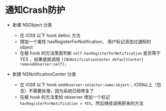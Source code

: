 

# 通知Crash防护

- 新建 NSObject 分类
    - 在 iOS9 以下 hook delloc 方法
    - 增加一个属性 hasRegisterForNotification， 用户标记添加过通知的object
    - 在被 hook 的方法里面判断 `self.hasRegisterForNotification` 是否等于 YES ，如果是就调用 `[[NSNotificationCenter defaultCenter] removeObserver:self];`

- 新建 NSNotificationCenter 分类
    - 在 iOS9 以下 hook `addObserver:selector:name:object:`, iOS9以上（包含）不需要处理，因为系统已经修复了
    - 在被 hook 的方法里给 observer 增加一个标记 `hasRegisterForNotification = YES`，然后继续调用原来的方法
    

